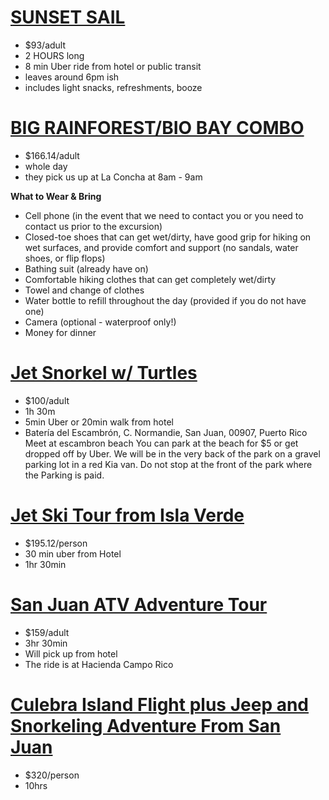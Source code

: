 # [SUNSET SAIL](https://www.tripadvisor.com/AttractionProductReview-g147320-d15140537-Sunset_Sail_by_San_Juan_Historical_Bay-San_Juan_Puerto_Rico.html)

- $93/adult
- 2 HOURS long
- 8 min Uber ride from hotel or public transit
- leaves around 6pm ish
- includes light snacks, refreshments, booze

# [BIG RAINFOREST/BIO BAY COMBO](https://www.tripadvisor.com/AttractionProductReview-g147320-d17772486-San_Juan_El_Yunque_Rainforest_and_Bio_Bay_Combo_Tour-San_Juan_Puerto_Rico.html)

- $166.14/adult
- whole day
- they pick us up at La Concha at 8am - 9am

**What to Wear & Bring**

- Cell phone (in the event that we need to contact you or you need to contact us prior to the excursion)
- Closed-toe shoes that can get wet/dirty, have good grip for hiking on wet surfaces, and provide comfort and support (no sandals, water shoes, or flip flops)
- Bathing suit (already have on)
- Comfortable hiking clothes that can get completely wet/dirty
- Towel and change of clothes
- Water bottle to refill throughout the day (provided if you do not have one)
- Camera (optional - waterproof only!)
- Money for dinner

# [Jet Snorkel w/ Turtles](https://www.tripadvisor.com/AttractionProductReview-g147319-d17774293-Jet_Snorkel_Snorkeling_with_Turtles-Puerto_Rico.html)

- $100/adult
- 1h 30m
- 5min Uber or 20min walk from hotel
- Batería del Escambrón, C. Normandie, San Juan, 00907, Puerto Rico
  Meet at escambron beach You can park at the beach for $5 or get dropped off by Uber. We will be in the very back of the park on a gravel parking lot in a red Kia van. Do not stop at the front of the park where the Parking is paid.

# [Jet Ski Tour from Isla Verde](https://www.tripadvisor.com/AttractionProductReview-g147319-d12267187-Jet_Ski_Tour_from_Isla_Verde-Puerto_Rico.html)

- $195.12/person
- 30 min uber from Hotel
- 1hr 30min

# [San Juan ATV Adventure Tour](https://www.tripadvisor.com/AttractionProductReview-g147320-d12463522-San_Juan_ATV_Adventure_Tour-San_Juan_Puerto_Rico.html)

- $159/adult
- 3hr 30min
- Will pick up from hotel
- The ride is at Hacienda Campo Rico

# [Culebra Island Flight plus Jeep and Snorkeling Adventure From San Juan](https://www.tripadvisor.com/AttractionProductReview-g147320-d21166914-Culebra_Island_Flight_plus_Jeep_and_Snorkeling_Adventure_From_San_Juan-San_Juan_Pu.html)

- $320/person
- 10hrs
